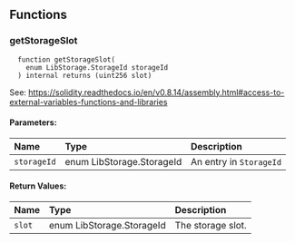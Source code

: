 


## Functions
### getStorageSlot
```solidity
  function getStorageSlot(
    enum LibStorage.StorageId storageId
  ) internal returns (uint256 slot)
```
See: https://solidity.readthedocs.io/en/v0.8.14/assembly.html#access-to-external-variables-functions-and-libraries


#### Parameters:
| Name | Type | Description                                                          |
| :--- | :--- | :------------------------------------------------------------------- |
|`storageId` | enum LibStorage.StorageId | An entry in `StorageId`

#### Return Values:
| Name                           | Type          | Description                                                                  |
| :----------------------------- | :------------ | :--------------------------------------------------------------------------- |
|`slot`| enum LibStorage.StorageId | The storage slot.
